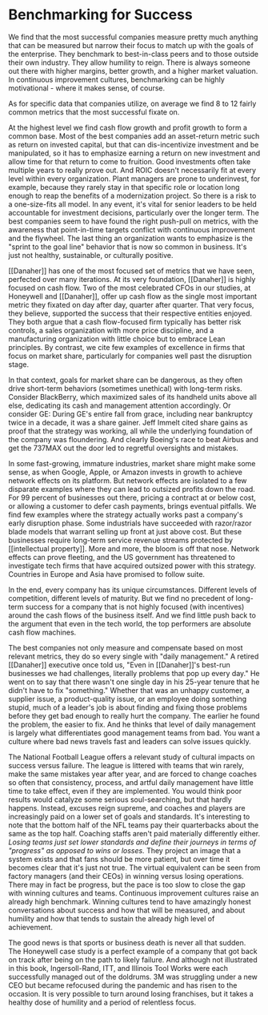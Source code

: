 # Benchmarking for Success

We find that the most successful companies measure pretty much anything that can be measured but narrow their focus to match up with the goals of the enterprise. They benchmark to best-in-class peers and to those outside their own industry. They allow humility to reign.  There is always someone out there with higher margins, better growth, and a higher market valuation. In continuous improvement cultures, benchmarking can be highly motivational - where it makes sense, of course.

As for specific data that companies utilize, on average we find 8 to 12 fairly common metrics that the most successful fixate on.

At the highest level we find cash flow growth and profit growth to form a common base. Most of the best companies add an asset-return metric such as return on invested capital, but that can dis-incentivize investment and be manipulated, so it has to emphasize earning a return on new investment and allow time for that return to come to fruition. Good investments often take multiple years to really prove out. And ROIC doesn't necessarily fit at every level within every organization. Plant managers are prone to underinvest, for example, because they rarely stay in that specific role or location long enough to reap the benefits of a modernization project. So there is a risk to a one-size-fits all model. In any event, it's vital for senior leaders to be held accountable for investment decisions, particularly over the longer term. The best companies seem to have found the right push-pull on metrics, with the awareness that point-in-time targets conflict  with continuous improvement and the flywheel. The last thing an organization wants to emphasize is the "sprint to the goal line" behavior that is now so common in business. It's just not healthy, sustainable, or culturally positive.


[[Danaher]] has one of the most focused set of metrics that we have seen, perfected over many iterations. At its very foundation, [[Danaher]] is highly focused on cash flow. Two of the most celebrated CFOs in our studies, at Honeywell and [[Danaher]], offer up cash flow as the single most important metric they fixated on day after day, quarter after quarter. That very focus, they believe, supported the success that their respective entities enjoyed. They both argue that a cash flow-focused firm typically has better risk controls, a sales organization with more price discipline, and a manufacturing organization with little choice but to embrace Lean principles. By contrast, we cite few examples of excellence in firms that focus on market share, particularly for companies well past the disruption stage.

In that context, goals for market share can be dangerous, as they often drive short-term behaviors (sometimes unethical) with long-term risks. Consider BlackBerry, which maximized sales of its handheld units above all else, dedicating its cash and management attention accordingly. Or consider GE: During GE's entire fall from grace, including near bankruptcy twice in a decade, it was a share gainer. Jeff Immelt cited share gains as proof that the strategy was working, all while the underlying foundation of the company was floundering. And clearly Boeing's race to beat Airbus and get the 737MAX out the door led to regretful oversights and mistakes.

In some fast-growing, immature industries, market share might make some sense, as when Google, Apple, or Amazon invests in growth to achieve network effects on its platform. But network effects are isolated to a few disparate examples where they can lead to outsized profits down the road. For 99 percent of businesses out there, pricing a contract at or below cost, or allowing a customer to defer cash payments, brings eventual pitfalls. We find few examples where the strategy actually works past a company's early disruption phase. Some industrials have succeeded with razor/razor blade  models that warrant selling up front at just above cost. But these businesses require long-term service revenue streams protected by [[intellectual property]]. More and more, the bloom is off that nose. Network effects can prove fleeting, and the US government has threatened to investigate tech firms that have acquired outsized power with this strategy. Countries in Europe and Asia have promised to follow suite.


In the end, every company has its unique circumstances. Different levels of competition, different levels of maturity. But we find no precedent of long-term success for a company that is not highly focused (with incentives) around the cash flows of the business itself. And we find little push back to the argument that even in the tech world, the top performers are absolute cash flow machines.

The best companies not only measure and compensate based on most relevant metrics, they do so every single with "daily management." A retired [[Danaher]] executive once told us, "Even in [[Danaher]]'s best-run businesses we had challenges, literally problems that pop up every day." He went on to say that there wasn't one single day in his 25-year tenure that he didn't have to fix "something." Whether that was an unhappy customer, a supplier issue, a product-quality issue, or an employee doing something stupid, much of a leader's job is about finding and fixing those problems before they get bad enough to really hurt the company. The earlier he found the problem, the easier to fix. And he thinks  that level of daily management is largely what differentiates good management teams from bad. You want a culture where bad news travels fast and leaders can solve issues quickly.

The National Football League offers a relevant study of cultural impacts on success versus failure. The league is littered with teams that win rarely, make the same mistakes year after year, and are forced to change coaches so often that consistency, process, and artful daily management have little time to take effect, even if they are implemented. You would think poor results would catalyze some serious soul-searching, but that hardly happens. Instead, excuses reign supreme, and coaches and players are increasingly paid on a lower set of goals and standards. It's interesting to note that the bottom half of the NFL teams pay their quarterbacks about the same as the top half. Coaching staffs aren't paid materially differently either. *Losing teams just set lower standards and define their journeys in terms of "progress" as opposed to wins or losses.* They project an image that a system exists and that fans should be more patient, but over time it becomes clear that it's just not true. The virtual equivalent can be seen from factory managers (and their CEOs) in winning versus losing operations. There may in fact be progress, but the pace is too slow to close the gap with winning cultures and teams. Continuous improvement cultures raise an already high benchmark. Winning cultures tend to have amazingly honest conversations about success and how that will be measured, and about humility and how that tends to sustain the already high level of achievement.

The good news is that sports or business death is never all that sudden. The Honeywell case study is a perfect example of a company that got back on track after being on the path to likely failure. And although not illustrated in this book,  Ingersoll-Rand, ITT, and Illinois Tool Works were each successfully managed out of the doldrums. 3M was struggling under a new CEO but became refocused during the pandemic and has risen to the occasion. It is very possible to turn around losing franchises, but it takes a healthy dose of humility and a period of relentless focus.

